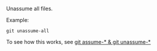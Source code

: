 Unassume all files.

Example:

```shell
git unassume-all
```

To see how this works, see [git assume-* & git unassume-*](../git-assume-and-git-unassume)
